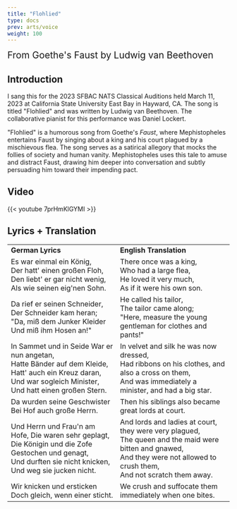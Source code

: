 ```yaml
---
title: "Flohlied"
type: docs
prev: arts/voice
weight: 100
---
```


<span style="font-size: 1.5em;">From Goethe's Faust by Ludwig van Beethoven</span>

## Introduction

I sang this for the 2023 SFBAC NATS Classical Auditions held March 11, 2023 at California State University East Bay in Hayward, CA. The song is titled "Flohlied" and was written by Ludwig van Beethoven. The collaborative pianist for this performance was Daniel Lockert.

"Flohlied" is a humorous song from Goethe's *Faust*, where Mephistopheles entertains Faust by singing about a king and his court plagued by a mischievous flea. The song serves as a satirical allegory that mocks the follies of society and human vanity. Mephistopheles uses this tale to amuse and distract Faust, drawing him deeper into conversation and subtly persuading him toward their impending pact.

## Video

{{< youtube 7prHmKlGYMI >}}

## Lyrics + Translation

<table>
  <tr>
    <td><strong>German Lyrics</strong></td>
    <td><strong>English Translation</strong></td>
  </tr>
  <tr>
    <td>Es war einmal ein König,<br>Der hatt' einen großen Floh,<br>Den liebt' er gar nicht wenig,<br>Als wie seinen eig'nen Sohn.</td>
    <td>There once was a king,<br>Who had a large flea,<br>He loved it very much,<br>As if it were his own son.</td>
  </tr>
  <tr>
    <td>Da rief er seinen Schneider,<br>Der Schneider kam heran;<br>"Da, miß dem Junker Kleider Und miß ihm Hosen an!"</td>
    <td>He called his tailor,<br>The tailor came along;<br>"Here, measure the young gentleman for clothes and pants!"</td>
  </tr>
  <tr>
    <td>In Sammet und in Seide War er nun angetan,<br>Hatte Bänder auf dem Kleide, Hatt' auch ein Kreuz daran,<br>Und war sogleich Minister, Und hatt einen großen Stern.</td>
    <td>In velvet and silk he was now dressed,<br>Had ribbons on his clothes, and also a cross on them,<br>And was immediately a minister, and had a big star.</td>
  </tr>
  <tr>
    <td>Da wurden seine Geschwister Bei Hof auch große Herrn.</td>
    <td>Then his siblings also became great lords at court.</td>
  </tr>
  <tr>
    <td>Und Herrn und Frau'n am Hofe, Die waren sehr geplagt,<br>Die Königin und die Zofe Gestochen und genagt,<br>Und durften sie nicht knicken,<br>Und weg sie jucken nicht.</td>
    <td>And lords and ladies at court, they were very plagued,<br>The queen and the maid were bitten and gnawed,<br>And they were not allowed to crush them,<br>And not scratch them away.</td>
  </tr>
  <tr>
    <td>Wir knicken und ersticken Doch gleich, wenn einer sticht.</td>
    <td>We crush and suffocate them immediately when one bites.</td>
  </tr>
</table>
